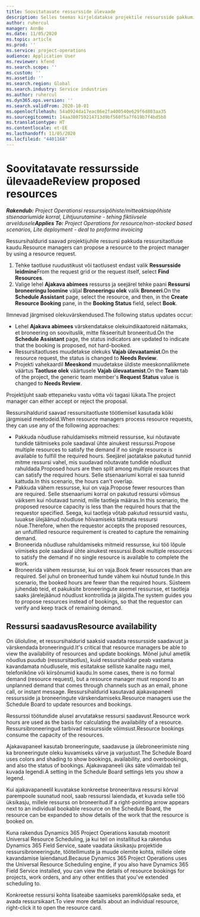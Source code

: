```yaml
---
title: Soovitatavate ressursside ülevaade
description: Selles teemas kirjeldatakse projektile ressursside pakkumist.
author: ruhercul
manager: AnnBe
ms.date: 11/05/2020
ms.topic: article
ms.prod: ''
ms.service: project-operations
audience: Application User
ms.reviewer: kfend
ms.search.scope: ''
ms.custom: ''
ms.assetid: ''
ms.search.region: Global
ms.search.industry: Service industries
ms.author: ruhercul
ms.dyn365.ops.version: ''
ms.search.validFrom: 2020-10-01
ms.openlocfilehash: 54a0924da17eac86e2fa400540e629f6d803aa35
ms.sourcegitcommit: 14aa380759214713d9bf560f5a7f619b7f4bd5b8
ms.translationtype: HT
ms.contentlocale: et-EE
ms.lasthandoff: 11/05/2020
ms.locfileid: "4401168"
---
```

# <a name="review-proposed-resources"></a><span data-ttu-id="a6cfc-103">Soovitatavate ressursside ülevaade</span><span class="sxs-lookup"><span data-stu-id="a6cfc-103">Review proposed resources</span></span>

<span data-ttu-id="a6cfc-104">_**Rakendub:** Project Operationsi ressurssipõhiste/mitteaktsiapõhiste stsenaariumide korral,  Lihtjuurutamine - tehing fiktiivsele arveldusele_</span><span class="sxs-lookup"><span data-stu-id="a6cfc-104">_**Applies To:** Project Operations for resource/non-stocked based scenarios, Lite deployment - deal to proforma invoicing_</span></span>

<span data-ttu-id="a6cfc-105">Ressursihaldurid saavad projektijuhile ressursi pakkuda ressursitaotluse kaudu.</span><span class="sxs-lookup"><span data-stu-id="a6cfc-105">Resource managers can propose a resource to the project manager by using a resource request.</span></span>

1. <span data-ttu-id="a6cfc-106">Tehke taotluse ruudustikust või taotlusest endast valik **Ressursside leidmine**</span><span class="sxs-lookup"><span data-stu-id="a6cfc-106">From the request grid or the request itself, select **Find Resources**.</span></span>
2. <span data-ttu-id="a6cfc-107">Valige lehel **Ajakava abimees** ressurss ja seejärel tehke paani **Ressursi broneeringu loomine** väljal **Broneeringu olek** valik **Broneeri**.</span><span class="sxs-lookup"><span data-stu-id="a6cfc-107">On the **Schedule Assistant** page, select the resource, and then, in the **Create Resource Booking** pane, in the **Booking Status** field, select **Book**.</span></span>

<span data-ttu-id="a6cfc-108">Ilmnevad järgmised olekuvärskendused.</span><span class="sxs-lookup"><span data-stu-id="a6cfc-108">The following status updates occur:</span></span>

- <span data-ttu-id="a6cfc-109">Lehel **Ajakava abimees** värskendatakse olekuindikaatoreid näitamaks, et broneering on soovituslik, mitte fikseeritult broneeritud.</span><span class="sxs-lookup"><span data-stu-id="a6cfc-109">On the **Schedule Assistant** page, the status indicators are updated to indicate that the booking is proposed, not hard-booked.</span></span>
- <span data-ttu-id="a6cfc-110">Ressursitaotluses muudetakse olekuks **Vajab ülevaatamist**.</span><span class="sxs-lookup"><span data-stu-id="a6cfc-110">On the resource request, the status is changed to **Needs Review**.</span></span>
- <span data-ttu-id="a6cfc-111">Projekti vahekaardil **Meeskond** muudetakse üldiste meeskonnaliikmete väärtus **Taotluse olek** väärtusele **Vajab ülevaatamist**.</span><span class="sxs-lookup"><span data-stu-id="a6cfc-111">On the **Team** tab of the project, the generic team member's **Request Status** value is changed to **Needs Review**.</span></span>

<span data-ttu-id="a6cfc-112">Projektijuht saab ettepaneku vastu võtta või tagasi lükata.</span><span class="sxs-lookup"><span data-stu-id="a6cfc-112">The project manager can either accept or reject the proposal.</span></span>

<span data-ttu-id="a6cfc-113">Ressursihaldurid saavad ressursitaotluste töötlemisel kasutada kõiki järgmiseid meetodeid.</span><span class="sxs-lookup"><span data-stu-id="a6cfc-113">When resource managers process resource requests, they can use any of the following approaches:</span></span>

- <span data-ttu-id="a6cfc-114">Pakkuda nõudluse rahuldamiseks mitmeid ressursse, kui nõutavate tundide täitmiseks pole saadaval ühte ainukest ressurssi.</span><span class="sxs-lookup"><span data-stu-id="a6cfc-114">Propose multiple resources to satisfy the demand if no single resource is available to fulfill the required hours.</span></span> <span data-ttu-id="a6cfc-115">Seejärel jaotatakse pakutud tunnid mitme ressursi vahel, mis suudavad nõutavate tundide nõudlust rahuldada.</span><span class="sxs-lookup"><span data-stu-id="a6cfc-115">Proposed hours are then split among multiple resources that can satisfy the required hours.</span></span> <span data-ttu-id="a6cfc-116">Selle stsenaariumi korral ei saa tunnid kattuda.</span><span class="sxs-lookup"><span data-stu-id="a6cfc-116">In this scenario, the hours can't overlap.</span></span>
- <span data-ttu-id="a6cfc-117">Pakkuda vähem ressursse, kui on vaja.</span><span class="sxs-lookup"><span data-stu-id="a6cfc-117">Propose fewer resources than are required.</span></span> <span data-ttu-id="a6cfc-118">Selle stsenaariumi korral on pakutud ressursi võimsus väiksem kui nõutavad tunnid, mille taotleja määras.</span><span class="sxs-lookup"><span data-stu-id="a6cfc-118">In this scenario, the proposed resource capacity is less than the required hours that the requestor specified.</span></span> <span data-ttu-id="a6cfc-119">Seega, kui taotleja võtab pakutud ressursid vastu, luuakse ülejäänud nõudluse hõivamiseks täitmata ressursi nõue.</span><span class="sxs-lookup"><span data-stu-id="a6cfc-119">Therefore, when the requestor accepts the proposed resources, an unfulfilled resource requirement is created to capture the remaining demand.</span></span>
- <span data-ttu-id="a6cfc-120">Broneerida nõudluse rahuldamiseks mitmeid ressursse, kui töö lõpule viimiseks pole saadaval ühte ainukest ressurssi.</span><span class="sxs-lookup"><span data-stu-id="a6cfc-120">Book multiple resources to satisfy the demand if no single resource is available to complete the work.</span></span>
- <span data-ttu-id="a6cfc-121">Broneerida vähem ressursse, kui on vaja.</span><span class="sxs-lookup"><span data-stu-id="a6cfc-121">Book fewer resources than are required.</span></span> <span data-ttu-id="a6cfc-122">Sel juhul on broneeritud tunde vähem kui nõutud tunde.</span><span class="sxs-lookup"><span data-stu-id="a6cfc-122">In this scenario, the booked hours are fewer than the required hours.</span></span> <span data-ttu-id="a6cfc-123">Süsteem juhendab teid, et pakuksite broneeringute asemel ressursse, et taotleja saaks järelejäänud nõudlust kontrollida ja jälgida.</span><span class="sxs-lookup"><span data-stu-id="a6cfc-123">The system guides you to propose resources instead of bookings, so that the requestor can verify and keep track of remaining demand.</span></span>

## <a name="resource-availability"></a><span data-ttu-id="a6cfc-124">Ressursi saadavus</span><span class="sxs-lookup"><span data-stu-id="a6cfc-124">Resource availability</span></span>

<span data-ttu-id="a6cfc-125">On ülioluline, et ressursihaldurid saaksid vaadata ressursside saadavust ja värskendada broneeringuid.</span><span class="sxs-lookup"><span data-stu-id="a6cfc-125">It's critical that resource managers be able to view the availability of resources and update bookings.</span></span> <span data-ttu-id="a6cfc-126">Mõnel juhul ametlik nõudlus puudub (ressursitaotlus), kuid ressursihaldur peab vastama kavandamata nõudlusele, mis esitatakse selliste kanalite nagu meil, telefonikõne või kiirsõnumid kaudu.</span><span class="sxs-lookup"><span data-stu-id="a6cfc-126">In some cases, there is no formal demand (resource request), but a resource manager must respond to an unplanned demand that comes through channels such as an email, phone call, or instant message.</span></span> <span data-ttu-id="a6cfc-127">Ressursihaldurid kasutavad ajakavapaneeli ressursside ja broneeringute värskendamiseks.</span><span class="sxs-lookup"><span data-stu-id="a6cfc-127">Resource managers use the Schedule Board to update resources and bookings.</span></span>

<span data-ttu-id="a6cfc-128">Ressurssi töötundide alusel arvutatakse ressursi saadavust.</span><span class="sxs-lookup"><span data-stu-id="a6cfc-128">Resource work hours are used as the basis for calculating the availability of a resource.</span></span> <span data-ttu-id="a6cfc-129">Ressursibroneeringud tarbivad ressursside võimsust.</span><span class="sxs-lookup"><span data-stu-id="a6cfc-129">Resource bookings consume the capacity of the resources.</span></span>

<span data-ttu-id="a6cfc-130">Ajakavapaneel kasutab broneeringute, saadavuse ja ülebroneerimiste ning ka broneeringute oleku kuvamiseks värve ja varjustust.</span><span class="sxs-lookup"><span data-stu-id="a6cfc-130">The Schedule Board uses colors and shading to show bookings, availability, and overbookings, and also the status of bookings.</span></span> <span data-ttu-id="a6cfc-131">Ajakavapaneeli üks säte võimaldab teil kuvada legendi.</span><span class="sxs-lookup"><span data-stu-id="a6cfc-131">A setting in the Schedule Board settings lets you show a legend.</span></span>

<span data-ttu-id="a6cfc-132">Kui ajakavapaneelil kuvatakse konkreetse broneeritava ressursi kõrval parempoole suunatud nool, saab ressurssi laiendada, et kuvada selle töö üksikasju, millele ressurss on broneeritud.</span><span class="sxs-lookup"><span data-stu-id="a6cfc-132">If a right-pointing arrow appears next to an individual bookable resource on the Schedule Board, the resource can be expanded to show details of the work that the resource is booked on.</span></span>

<span data-ttu-id="a6cfc-133">Kuna rakendus Dynamics 365 Project Operations kasutab mootorit Universal Resource Scheduling, ja kui teil on installitud ka rakendus Dynamics 365 Field Service, saate vaadata üksikasju projektide ressursibroneeringute, töötellimuste ja muude olemite kohta, millele olete kavandamise laiendanud.</span><span class="sxs-lookup"><span data-stu-id="a6cfc-133">Because Dynamics 365 Project Operations uses the Universal Resource Scheduling engine, if you also have Dynamics 365 Field Service installed, you can view the details of resource bookings for projects, work orders, and any other entities that you've extended scheduling to.</span></span>

<span data-ttu-id="a6cfc-134">Konkreetse ressursi kohta lisateabe saamiseks paremklõpsake seda, et avada ressursikaart.</span><span class="sxs-lookup"><span data-stu-id="a6cfc-134">To view more details about an individual resource, right-click it to open the resource card.</span></span>

